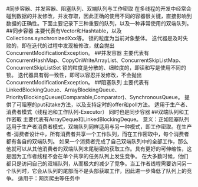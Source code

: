 #同步容器、并发容器、阻塞队列、双端队列与工作密取
在多线程的开发中经常会碰到数据的并发修改，并发存取，因此正确的使用不同的容器很关键，直接影响到数据的正确性。下面主要记录下三种重要的队列，以及一种非常使用的双端队列。
##同步容器
主要代表有Vector和Hashtable，以及Collections.synchronizedXxx等。
锁的粒度为当前对象整体。
迭代器是及时失败的，即在迭代的过程中发现被修改，就会抛出ConcurrentModificationException。
##并发容器
主要代表有ConcurrentHashMap、CopyOnWriteArrayList、ConcurrentSkipListMap、ConcurrentSkipListSet
锁的粒度是分散的、细粒度的，即读和写是使用不同的锁。
迭代器具有弱一致性，即可以容忍并发修改，不会抛出ConcurrentModificationException。
##阻塞队列
主要代表有LinkedBlockingQueue、ArrayBlockingQueue、PriorityBlockingQueue(Comparable,Comparator)、SynchronousQueue。
提供了可阻塞的put和take方法，以及支持定时的offer和poll方法。
适用于生产者、消费者模式（线程池和工作队列-Executor）
同时也是同步容器
##双端队列和工作密取
主要代表有ArrayDeque和LinkedBlockingDeque。
意义：正如阻塞队列适用于生产者消费者模式，双端队列同样适用与另一种模式，即工作密取。在生产者-消费者设计中，所有消费者共享一个工作队列，而在工作密取中，每个消费者都有各自的双端队列。
如果一个消费者完成了自己双端队列中的全部工作，那么他就可以从其他消费者的双端队列末尾秘密的获取工作。具有更好的可伸缩性，这是因为工作者线程不会在单个共享的任务队列上发生竞争。
在大多数时候，他们都只是访问自己的双端队列，从而极大的减少了竞争。当工作者线程需要访问另一个队列时，它会从队列的尾部而不是头部获取工作，因此进一步降低了队列上的竞争。
适用于：网页爬虫等任务中     